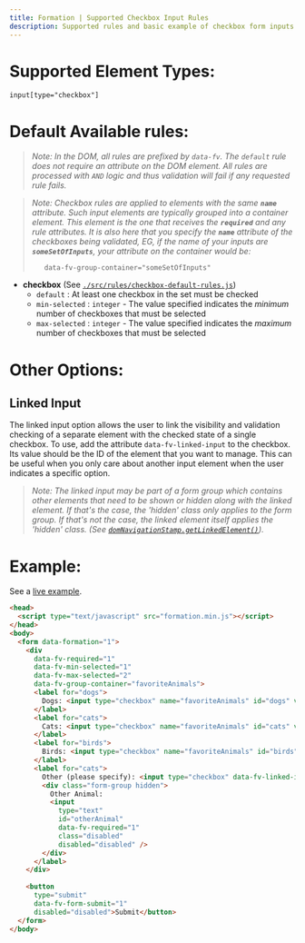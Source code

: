 ```yaml
---
title: Formation | Supported Checkbox Input Rules
description: Supported rules and basic example of checkbox form inputs for Formation form validation library
---
```


# Supported Element Types:

    input[type="checkbox"]

# Default Available rules:

>_Note: In the DOM, all rules are prefixed by `data-fv`. The `default` rule does not require an attribute
>on the DOM element. All rules are processed with `AND` logic and thus validation will fail if any 
>requested rule fails._

>_Note: Checkbox rules are applied to elements with the same **`name`** attribute. Such input elements are typically grouped
>into a container element. This element is the one that receives the **`required`** and any rule attributes. It is also
>here that you specify the **`name`** attribute of the checkboxes being validated, EG, if the name of your inputs are 
>**`someSetOfInputs`**, your attribute on the container would be:_
>
>        data-fv-group-container="someSetOfInputs"

- **checkbox** (See [`./src/rules/checkbox-default-rules.js`](https://github.com/ozzyogkush/formation/blob/master/src/rules/checkbox-default-rules.js))
  - `default` : At least one checkbox in the set must be checked
  - `min-selected` : `integer` - The value specified indicates the _minimum_ number of checkboxes that must be selected
  - `max-selected` : `integer` - The value specified indicates the _maximum_ number of checkboxes that must be selected

# Other Options:

## Linked Input

The linked input option allows the user to link the visibility and validation checking of a separate element with the checked state
 of a single checkbox. To use, add the attribute `data-fv-linked-input` to the checkbox. Its value should be the ID of the element that
 you want to manage. This can be useful when you only care about another input element when the user indicates a specific option.
 
>_Note: The linked input may be part of a form group which contains other elements that need to be shown or hidden along 
> with the linked element. If that's the case, the 'hidden' class only applies to the form group. If that's not the case,
>the linked element itself applies the 'hidden' class. (See [`domNavigationStamp.getLinkedElement()`](https://github.com/ozzyogkush/formation/blob/master/src/utilities/dom-navigation.js#L385))._

# Example:

See a [live example](../examples/checkbox-inputs).

```html
<head>
  <script type="text/javascript" src="formation.min.js"></script>
</head>
<body>
  <form data-formation="1">
    <div 
      data-fv-required="1" 
      data-fv-min-selected="1" 
      data-fv-max-selected="2" 
      data-fv-group-container="favoriteAnimals">
      <label for="dogs">
        Dogs: <input type="checkbox" name="favoriteAnimals" id="dogs" value="dogs">
      </label>
      <label for="cats">
        Cats: <input type="checkbox" name="favoriteAnimals" id="cats" value="cats">
      </label>
      <label for="birds">
        Birds: <input type="checkbox" name="favoriteAnimals" id="birds" value="birds">
      </label>
      <label for="cats">
        Other (please specify): <input type="checkbox" data-fv-linked-input="otherAnimal" name="favoriteAnimals" id="other" value="other">
        <div class="form-group hidden">
          Other Animal: 
          <input
            type="text"
            id="otherAnimal"
            data-fv-required="1"
            class="disabled"
            disabled="disabled" />
        </div>
      </label>
    </div>
    
    <button 
      type="submit"
      data-fv-form-submit="1"
      disabled="disabled">Submit</button>
  </form>
</body>
```
